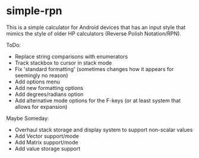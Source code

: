 # simple-rpn

This is a simple calculator for Android devices that has an input style that mimics the style of older HP calculators (Reverse Polish Notation/RPN).

ToDo:
- Replace string comparisons with enumerators
- Track stackbox to cursor in stack mode
- Fix 'standard formatting' (sometimes changes how it appears for seemingly no reason)
- Add options menu
- Add new formatting options
- Add degrees/radians option
- Add alternative mode options for the F-keys (or at least system that allows for expansion)

Maybe Someday:
- Overhaul stack storage and display system to support non-scalar values
- Add Vector support/mode
- Add Matrix support/mode
- Add value storage support
